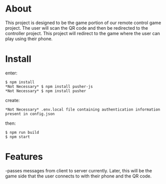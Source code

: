 # About

This project is designed to be the game portion of our remote control game project. The user will scan the QR code and then be redirected to the controller project. This project
will redirect to the game where the user can play using their phone.

# Install

enter:

    $ npm install
    *Not Necessary* $ npm install pusher-js
    *Not Necessary* $ npm install pusher

create:

    *Not Necessary* .env.local file containing authentication information present in config.json

then:

    $ npm run build
    $ npm start
# Features

-passes messages from client to server currently. Later, this will be the game side that the user connects to with their phone and the QR code.
